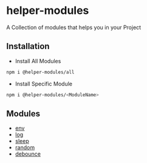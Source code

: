 # helper-modules

A Collection of modules that helps you in your Project

## Installation

- Install All Modules
```bash
npm i @helper-modules/all
```

- Install Specific Module
```bash
npm i @helper-modules/<ModuleName>
```


## Modules

- [env](https://www.npmjs.com/package/@helper-modules/env)
- [log](https://www.npmjs.com/package/@helper-modules/log)
- [sleep](https://www.npmjs.com/package/@helper-modules/sleep)
- [random](https://www.npmjs.com/package/@helper-modules/random)
- [debounce](https://www.npmjs.com/package/@helper-modules/debounce)